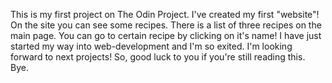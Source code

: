 This is my first project on The Odin Project.
I've created my first "website"!
On the site you can see some recipes. There is a list of three recipes on the main page. You can go to certain recipe by clicking on it's name!
I have just started my way into web-development and I'm so exited. I'm looking forward to next projects! So, good luck to you if you're still reading this. Bye.

